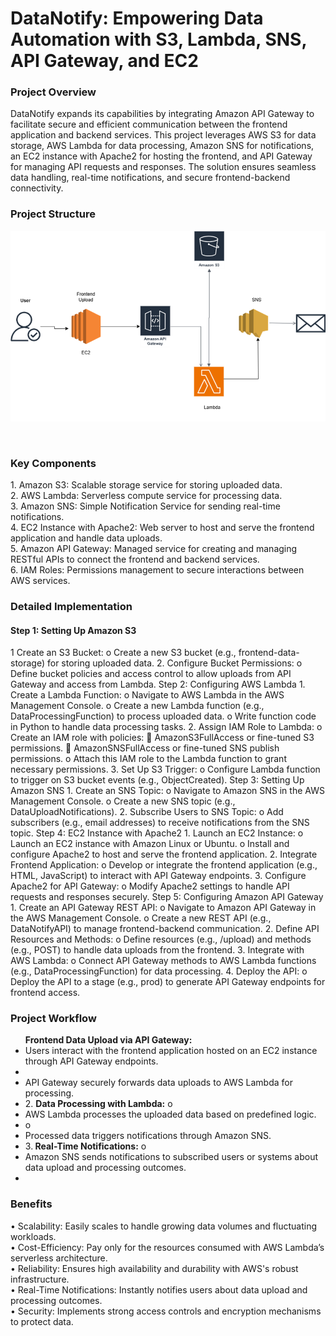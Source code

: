 <h1>DataNotify: Empowering Data Automation with S3, Lambda, SNS, API Gateway, and EC2</h1>
<h3>Project Overview</h3>
<p>DataNotify expands its capabilities by integrating Amazon API Gateway to facilitate secure and efficient communication between the frontend application and backend services. This project leverages AWS S3 for data storage, AWS Lambda for data processing, Amazon SNS for notifications, an EC2 instance with Apache2 for hosting the frontend, and API Gateway for managing API requests and responses. The solution ensures seamless data handling, real-time notifications, and secure frontend-backend connectivity.</p>

<h3>Project Structure</h3>

![alt text](image.png)
 
 
<h3>Key Components</h3>
1.	Amazon S3: Scalable storage service for storing uploaded data.<br>
2.	AWS Lambda: Serverless compute service for processing data.<br>
3.	Amazon SNS: Simple Notification Service for sending real-time notifications.<br>
4.	EC2 Instance with Apache2: Web server to host and serve the frontend application and handle data uploads.<br>
5.	Amazon API Gateway: Managed service for creating and managing RESTful APIs to connect the frontend and backend services.<br>
6.	IAM Roles: Permissions management to secure interactions between AWS services.<br>

<h3>Detailed Implementation</h3>

<h4>Step 1: Setting Up Amazon S3</h4>
1  Create an S3 Bucket:
o	Create a new S3 bucket (e.g., frontend-data-storage) for storing uploaded data.
2.	Configure Bucket Permissions:
o	Define bucket policies and access control to allow uploads from API Gateway and access from Lambda.
Step 2: Configuring AWS Lambda
1.	Create a Lambda Function:
o	Navigate to AWS Lambda in the AWS Management Console.
o	Create a new Lambda function (e.g., DataProcessingFunction) to process uploaded data.
o	Write function code in Python to handle data processing tasks.
2.	Assign IAM Role to Lambda:
o	Create an IAM role with policies:
	AmazonS3FullAccess or fine-tuned S3 permissions.
	AmazonSNSFullAccess or fine-tuned SNS publish permissions.
o	Attach this IAM role to the Lambda function to grant necessary permissions.
3.	Set Up S3 Trigger:
o	Configure Lambda function to trigger on S3 bucket events (e.g., ObjectCreated).
Step 3: Setting Up Amazon SNS
1.	Create an SNS Topic:
o	Navigate to Amazon SNS in the AWS Management Console.
o	Create a new SNS topic (e.g., DataUploadNotifications).
2.	Subscribe Users to SNS Topic:
o	Add subscribers (e.g., email addresses) to receive notifications from the SNS topic.
Step 4: EC2 Instance with Apache2
1.	Launch an EC2 Instance:
o	Launch an EC2 instance with Amazon Linux or Ubuntu.
o	Install and configure Apache2 to host and serve the frontend application.
2.	Integrate Frontend Application:
o	Develop or integrate the frontend application (e.g., HTML, JavaScript) to interact with API Gateway endpoints.
3.	Configure Apache2 for API Gateway:
o	Modify Apache2 settings to handle API requests and responses securely.
Step 5: Configuring Amazon API Gateway
1.	Create an API Gateway REST API:
o	Navigate to Amazon API Gateway in the AWS Management Console.
o	Create a new REST API (e.g., DataNotifyAPI) to manage frontend-backend communication.
2.	Define API Resources and Methods:
o	Define resources (e.g., /upload) and methods (e.g., POST) to handle data uploads from the frontend.
3.	Integrate with AWS Lambda:
o	Connect API Gateway methods to AWS Lambda functions (e.g., DataProcessingFunction) for data processing.
4.	Deploy the API:
o	Deploy the API to a stage (e.g., prod) to generate API Gateway endpoints for frontend access.

<h3>Project Workflow</h3>
<ul><b>Frontend Data Upload via API Gateway:</b>
<li>	Users interact with the frontend application hosted on an EC2 instance through API Gateway endpoints.<li>
<li>		API Gateway securely forwards data uploads to AWS Lambda for processing.<li>
2.	<b>Data Processing with Lambda:</b>
o	<li>	AWS Lambda processes the uploaded data based on predefined logic.<li>
o	<li>	Processed data triggers notifications through Amazon SNS.<li>
3.<b>	Real-Time Notifications:</b>
o	<li>	Amazon SNS sends notifications to subscribed users or systems about data upload and processing outcomes.<li>
</ul>

<h3>Benefits</h3>
•	Scalability: Easily scales to handle growing data volumes and fluctuating workloads.<br>
•	Cost-Efficiency: Pay only for the resources consumed with AWS Lambda’s serverless architecture.<br>
•	Reliability: Ensures high availability and durability with AWS's robust infrastructure.<br>
•	Real-Time Notifications: Instantly notifies users about data upload and processing outcomes.<br>
•	Security: Implements strong access controls and encryption mechanisms to protect data.<br>

